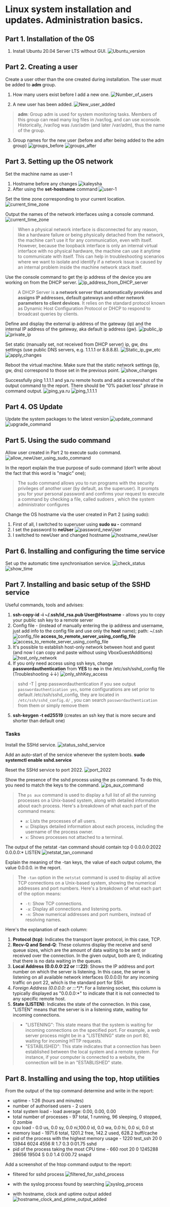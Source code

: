 # Linux system installation and updates. Administration basics.

## Part 1. Installation of the OS

1. Install Ubuntu 20.04 Server LTS without GUI.
![Ubuntu_version](./images/1.1.png)

## Part 2. Creating a user

Create a user other than the one created during installation. 
The user must be added to **adm** group.

1. How many users exist before I add a new one.
![Number_of_users](./images/2.1.png)

2. A new user has been added.
![New_user_added](./images/2.2.png)

>  **adm**: Group adm is used for system monitoring tasks. Members of
> this group can read many log files in /var/log, and can use xconsole.
> Historically, /var/log was /usr/adm (and later /var/adm), thus the
> name of the group.
> 

3. Group names for the new user (before and after being added to the adm group)
![groups_before](./images/2.3.png)
![groups_after](./images/2.4.png)

## Part 3. Setting up the OS network

Set the machine name as user-1

1. Hostname before any changes
![kaleysha](./images/3.1.png)
2. After using the **set-hostname** command
![user-1](./images/3.2.png)

Set the time zone corresponding to your current location.
![current_time_zone](./images/3.3.png)

Output the names of the network interfaces using a console command.
![current_time_zone](./images/3.4.png)

> When a physical network interface is disconnected for any reason, like a hardware 
> failure or being physically detached from the network, the machine can’t use it for any 
> communication, even with itself.
> However, because the loopback interface is only an internal virtual 
> interface with no physical hardware, the machine can use it anytime to communicate with itself.
> This can help in troubleshooting scenarios where we want to isolate and identify if a network 
> issue is caused by an internal problem inside the machine network stack itself.

Use the console command to get the ip address of the device you are working on from the DHCP server.
![ip_address_from_DHCP_server](./images/3.5.png)

> A DHCP Server is **a network server that automatically provides and
> assigns IP addresses, default gateways and other network parameters to
> client devices**. It relies on the standard protocol known as Dynamic
> Host Configuration Protocol or DHCP to respond to broadcast queries by
> clients.

Define and display the external ip address of the gateway (ip) and 
the internal IP address of the gateway, aka default ip address (gw).
![public_ip](./images/3.6.png)
![private_ip](./images/3.7.png)

Set static (manually set, not received from DHCP server) ip, gw, dns settings 
(use public DNS servers, e.g. 1.1.1.1 or 8.8.8.8).
![Static_ip_gw_etc](./images/3.8.png)
![apply_changes](./images/3.9.png)

Reboot the virtual machine. Make sure that the static network settings (ip, gw, dns)
correspond to those set in the previous point.
![show_changes](./images/3.10.png)

Successfully ping 1.1.1.1 and ya.ru remote hosts and add a screenshot of 
the output command to the report. There should be "0% packet loss" phrase in command output.
![ping_ya.ru](./images/3.11.png)
![ping_1.1.1.1](./images/3.12.png)

## Part 4. OS Update

Update the system packages to the latest version
![update_command](./images/4.1.png)
![upgrade_command](./images/4.2.png)

## Part 5. Using the sudo command

Allow user created in Part 2 to execute sudo command.
![allow_newUser_using_sudo_command](./images/5.1.png)

In the report explain the true purpose of sudo command (don’t write about the fact that this word is "magic" one);
> The sudo command allows you to run programs with the security privileges of another user 
>(by default, as the superuser). It prompts you for your personal password and confirms your 
>request to execute a command by checking a file, called sudoers , which the system administrator configures

Change the OS hostname via the user created in Part 2 (using sudo):
1. First of all, I switched to superuser using **sudo su -** command
2. I set the password to **neUser**
![password_newUser](./images/5.2.png)
3. I switched to newUser and changed hostname
![hostname_newUser](./images/5.3.png)

## Part 6. Installing and configuring the time service

Set up the automatic time synchronisation service.
![check_status](./images/6.1.png)
![show_time](./images/6.2.png)

## Part 7. Installing and basic setup of the SSHD service

Useful commands, tools and advises:
1. **ssh-copy-id -i ~/.ssh/id_rsa.pub User@Hostname** - allows you to copy your public ssh key to a remote server 
2. Config file - (instead of manually entering the ip address and username, just add info to the config file and use only the **host** name); path: ~/.ssh
![config_file](./images/7.1.png)
**access_to_remote_server_using_config_file**
![access_to_remote_server_using_config_file](./images/7.2.png)
3. It's possible to establish host-only network between host and guest (and now I can copy and paste without using VboxGuestAdditions)
![host_only_network](./images/7.3.png)
4. If you only need access using ssh keys, change **passwordauthentication** from **YES** to **no** in the /etc/ssh/sshd_config file (Troubleshooting ↓↓)
![only_shhKey_access](./images/7.4.png)
> sshd -T | grep passwordauthentication        if you see output 
> `passwordauthentication yes`, some configurations are set prior to
> default /etc/ssh/sshd_config, they are located in 
> `/etc/ssh/sshd_config.d/`  , you can search  `passwordauthentication` 
> from them or simply remove them
5. **ssh-keygen -t ed25519** (creates an ssh key that is more secure and shorter than default one)

### Tasks

Install the SSHd service.
![status_sshd_service](./images/7.5.png)

Add an auto-start of the service whenever the system boots.
**sudo systemctl enable sshd.service**

Reset the SSHd service to port 2022.
![port_2022](./images/7.6.png)

Show the presence of the sshd process using the ps command. To do this, you need to match the keys to the command.
![ps_aux_command](./images/7.7.png)

> The `ps aux` command is used to display a full list of all the running
> processes on a Unix-based system, along with detailed information
> about each process. Here's a breakdown of what each part of the
> command means:
> 
> -   `a`: Lists the processes of all users.
> -   `u`: Displays detailed information about each process, including the username of the process owner.
> -   `x`: Shows processes not attached to a terminal.

The output of the netstat -tan command should contain
tcp 0 0.0.0.0:2022 0.0.0.0:* LISTEN
![netstat_tan_command](./images/7.8.png)

Explain the meaning of the -tan keys, the value of each output column, the value 0.0.0.0. in the report.

> The `-tan` option in the `netstat` command is used to display all
> active TCP connections on a Unix-based system, showing the numerical
> addresses and port numbers. Here's a breakdown of what each part of
> the option means:
> 
> -   `-t`: Show TCP connections.
> -   `-a`: Display all connections and listening ports.
> -   `-n`: Show numerical addresses and port numbers, instead of resolving names.

Here's the explanation of each column:
1.  **Protocol (tcp)**: Indicates the transport layer protocol, in this case, TCP.
2.  **Recv-Q and Send-Q**: These columns display the receive and send queue sizes, which are the amount of data waiting to be sent or received over the connection. In the given output, both are 0, indicating that there is no data waiting in the queues.
3.  **Local Address (0.0.0.0:22 or :::22)**: Shows the IP address and port number on which the server is listening. In this case, the server is listening on all available network interfaces (0.0.0.0) for any incoming traffic on port 22, which is the standard port for SSH.
4.  **Foreign Address (0.0.0.0:* or :::*)**: For a listening socket, this column is typically displayed as "0.0.0.0:*" to indicate that it is not connected to any specific remote host.
5.  **State (LISTEN)**: Indicates the state of the connection. In this case, "LISTEN" means that the server is in a listening state, waiting for incoming connections.

> -   "LISTENING": This state means that the system is waiting for incoming connections on the specified port. For example, a web server
> process might be in a "LISTENING" state on port 80, waiting for
> incoming HTTP requests.
> -   "ESTABLISHED": This state indicates that a connection has been established between the local system and a remote system. For
> instance, if your computer is connected to a website, the connection
> will be in an "ESTABLISHED" state.

## Part 8. Installing and using the top, htop utilities

From the output of the top command determine and write in the report:
-   uptime - 1:26 (hours and minutes)
-   number of authorised users - 2 users
-   total system load - load average: 0.00, 0.00, 0.00
-   total number of processes -  97 total,   1 running,  96 sleeping,   0 stopped,   0 zombie
-   cpu load -  0.0 us,  0.0 sy,  0.0 ni,100.0 id,  0.0 wa,  0.0 hi,  0.0 si,  0.0 st
-   memory load - 1971.6 total,   1201.2 free,    142.2 used,    628.2 buff/cache
-   pid of the process with the highest memory usage - 1220 test_ssh  20   0   13944   6024   4556 R   1.7   0.3   0:01.75 sshd 
-   pid of the process taking the most CPU time - 660 root  20   0 1245288  28656  19504 S   0.0   1.4   0:00.72 snapd  

Add a screenshot of the htop command output to the report:

- filtered for sshd process
![ filtered_for_sshd_process](./images/8.1.png)

- with the syslog process found by searching
![syslog_process](./images/8.2.png)

- with hostname, clock and uptime output added
![hostname_clock_and_ptime_output_added](./images/8.3.png)